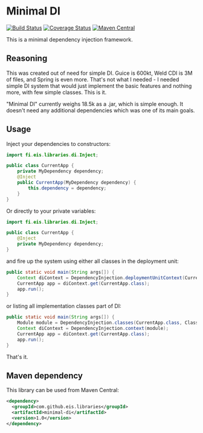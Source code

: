 Minimal DI
==========

[![Build Status](http://img.shields.io/travis/eis/minimal-di/master.svg)](https://travis-ci.org/eis/minimal-di)
[![Coverage Status](http://img.shields.io/coveralls/eis/minimal-di/master.svg)](https://coveralls.io/github/eis/minimal-di?branch=master)
[![Maven Central](https://maven-badges.herokuapp.com/maven-central/com.github.eis.libraries/minimal-di/badge.svg)](https://maven-badges.herokuapp.com/maven-central/com.github.eis.libraries/minimal-di/)

This is a minimal dependency injection framework.

Reasoning
---------

This was created out of need for simple DI. Guice is 600kt, Weld
CDI is 3M of files, and Spring is even more. That's not what I
needed - I needed simple DI system that would just implement the
basic features and nothing more, with few simple classes. This is it.

"Minimal DI" currently weighs 18.5k as a .jar, which is simple enough.
It doesn't need any additional dependencies which was one of
its main goals.

Usage
-----

Inject your dependencies to constructors:

```java
import fi.eis.libraries.di.Inject;

public class CurrentApp {
    private MyDependency dependency;
    @Inject
    public CurrentApp(MyDependency dependency) {
        this.dependency = dependency;
    }
}
```

Or directly to your private variables:

```java
import fi.eis.libraries.di.Inject;

public class CurrentApp {
    @Inject
    private MyDependency dependency;
}
```

and fire up the system using either all classes in the deployment unit:

```java
public static void main(String args[]) {
    Context diContext = DependencyInjection.deploymentUnitContext(CurrentApp.class);
    CurrentApp app = diContext.get(CurrentApp.class);
    app.run();
}
```

or listing all implementation classes part of DI:

```java
public static void main(String args[]) {
    Module module = DependencyInjection.classes(CurrentApp.class, ClassImplementingDependency.class);
    Context diContext = DependencyInjection.context(module);
    CurrentApp app = diContext.get(CurrentApp.class);
    app.run();
}
```

That's it.

Maven dependency
----------------

This library can be used from Maven Central:

```xml
<dependency>
  <groupId>com.github.eis.libraries</groupId>
  <artifactId>minimal-di</artifactId>
  <version>1.0</version>
</dependency>
```
